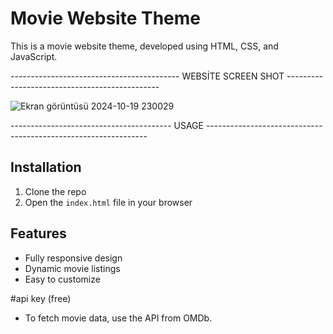 # Movie Website Theme
This is a movie website theme, developed using HTML, CSS, and JavaScript. 


------------------------------------------ WEBSİTE SCREEN SHOT ----------------------------------------------




![Ekran görüntüsü 2024-10-19 230029](https://github.com/user-attachments/assets/46940aa3-0ed8-43fc-94b7-509ffb416d8d)









---------------------------------------- USAGE ---------------------------------------------------------------

## Installation
1. Clone the repo
2. Open the `index.html` file in your browser

## Features
- Fully responsive design
- Dynamic movie listings
- Easy to customize

#api key (free)
- To fetch movie data, use the API from OMDb.






